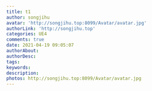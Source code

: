 ```yaml
---
title: t1
author: songjihu
avatar: 'http://songjihu.top:8099/Avatar/avatar.jpg'
authorLink: 'http://songjihu.top'
categories: UE4
comments: true
date: 2021-04-19 09:05:07
authorAbout:
authorDesc:
tags:
keywords:
description:
photos: http://songjihu.top:8099/Avatar/avatar.jpg
---
```

